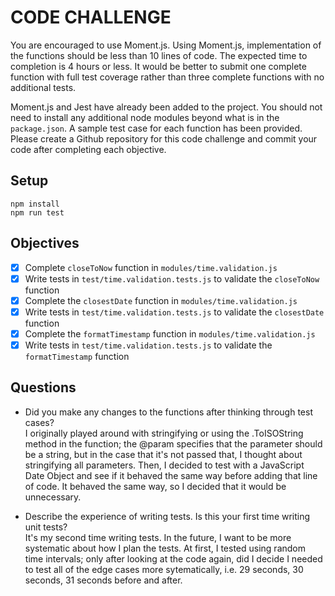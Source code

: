 # CODE CHALLENGE

You are encouraged to use Moment.js. Using Moment.js, implementation of the functions should be less than 10 lines of code. The expected time to completion is 4 hours or less. It would be better to submit one complete function with full test coverage rather than three complete functions with no additional tests.

Moment.js and Jest have already been added to the project. You should not need to install any additional node modules beyond what is in the `package.json`. A sample test case for each function has been provided. Please create a Github repository for this code challenge and commit your code after completing each objective.

## Setup

```
npm install
npm run test
```

## Objectives

- [x] Complete `closeToNow` function in `modules/time.validation.js`
- [x] Write tests in `test/time.validation.tests.js` to validate the `closeToNow` function
- [x] Complete the `closestDate` function in `modules/time.validation.js`
- [x] Write tests in `test/time.validation.tests.js` to validate the `closestDate` function
- [x] Complete the `formatTimestamp` function in `modules/time.validation.js`
- [x] Write tests in `test/time.validation.tests.js` to validate the `formatTimestamp` function

## Questions

- Did you make any changes to the functions after thinking through test cases?  
I originally played around with stringifying or using the .ToISOString method in the function; the @param specifies that the parameter should be a string, but in the case that it's not passed that, I thought about stringifying all parameters. Then, I decided to test with a JavaScript Date Object and see if it behaved the same way before adding that line of code. It behaved the same way, so I decided that it would be unnecessary. 

- Describe the experience of writing tests. Is this your first time writing unit tests?  
It's my second time writing tests. In the future, I want to be more systematic about how I plan the tests. At first, I tested using random time intervals; only after looking at the code again, did I decide I needed to test all of the edge cases more sytematically, i.e. 29 seconds, 30 seconds, 31 seconds before and after. 